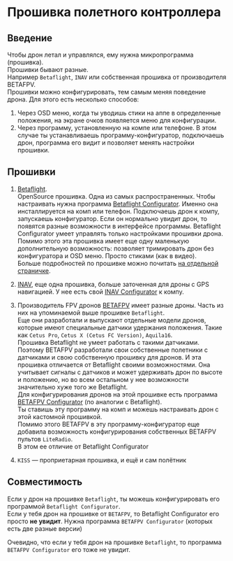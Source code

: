# Прошивка полетного контроллера

## Введение
Чтобы дрон летал и управлялся, ему нужна микропрограмма (прошивка).  
Прошивки бывают разные.  
Например `Betaflight`, `INAV` или собственная прошивка от производителя BETAFPV.  
Прошивки можно конфигурировать, тем самым меняя поведение дрона. Для этого есть несколько способов:
1. Через OSD меню, когда ты уводишь стики на аппе в определенные положения, на экране очков появляется меню для конфигурации.  
2. Через программу, установленную на компе или телефоне. В этом случае ты устанавливаешь программу-конфигуратор, подключаешь дрон, программа его видит и позволяет менять настройки прошивки.  

## Прошивки
1. [Betaflight](https://betaflight.com/).  
OpenSource прошивка. Одна из самых распространенных.
Чтобы настраивать нужна программа [Betaflight Configurator](https://github.com/betaflight/betaflight-configurator/releases/). Именно она инсталлируется на комп или телефон. Подключаешь дрон к компу, запускаешь конфигуратор. Если он нормально увидит дрон, то появятся разные возможности в интерфейсе программы. 
Betaflight Configurator умеет управлять только настройками прошивки дрона. 
Помимо этого эта прошивка имеет еще одну маленькую дополнительную возможность: позволяет тримировать дрон без конфигуратора и OSD меню. Просто стиками (как в видео).  
Больше подробностей по прошивке можно почитать [на отдельной страничке](30_Betaflight/Index.md).

2. [INAV](https://github.com/iNavFlight/inav), еще одна прошивка, больше заточенная для дроны с GPS навигацией. У нее есть свой [INAV Configurator](https://github.com/iNavFlight/inav-configurator/releases/tag/7.1.2) к компу. 

3. Производитель FPV дронов [BETAFPV](https://betafpv.com/) имеет разные дроны. Часть из них на упоминаемой выше прошивке `Betaflight`.  
Еще они разработали и выпускают отдельные модели дронов, которые имеют специальные датчики удержания положения. Такие как `Cetus Pro`, `Cetus X (Cetus FC Version)`, `Aquila16`.  
Прошивка Betaflight не умеет работать с такими датчиками. Поэтому BETAFPV разработали свои собственные полетники с датчиками и свою собственную прошивку для дронов. И эта прошивка отличается от Betaflight своими возможностями. Она учитывает сигналы с датчиков и может удерживать дрон по высоте и положению, но во всем остальном у нее возможности значительно хуже того же Betaflight.  
Для конфигурирования дронов на этой прошивке есть программа [BETAFPV Configurator](https://github.com/BETAFPV/BETAFPV_Configurator) (по аналогии с Betaflight).  
Ты ставишь эту программу на комп и можешь настраивать дрон с этой кастомной прошивкой.  
Помимо этого BETAFPV в эту программу-конфигуратор еще добавила возможность конфигурирования собственных BETAFPV пультов `LiteRadio`.  
В этом ее отличие от Betaflight Configurator

4. `KISS` — проприетарная прошивка, и ещё и сам полётник 

## Совместимость
Если у дрон на прошивке `Betaflight`, ты можешь конфигурировать его программой `Betaflight Configurator`.  
Если у тебя дрон на прошивке от `BETAFPV`, то Betaflight Configurator его просто **не увидит**. Нужна программа `BETAFPV Configurator` (которых есть две разные версии)

Очевидно, что если у тебя дрон на прошивке `Betaflight`, то программа `BETAFPV Configurator` его тоже не увидит.
